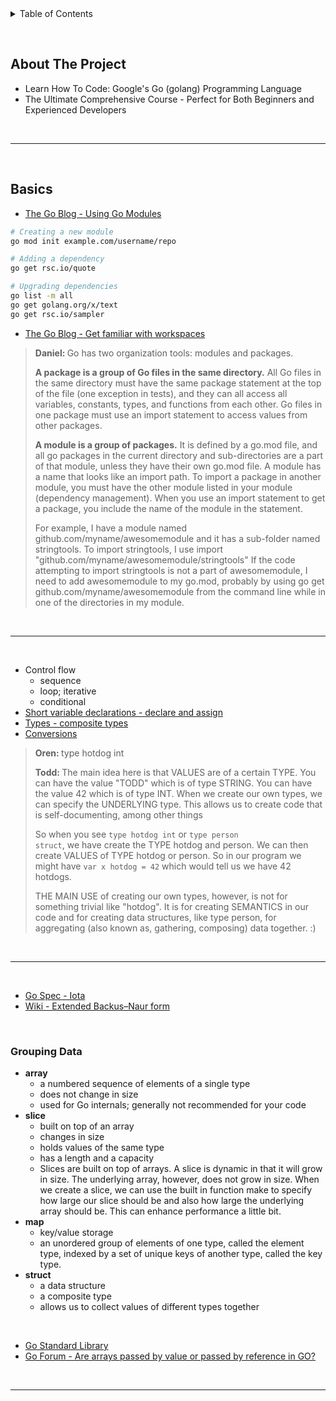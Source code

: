 <details>
  <summary>Table of Contents</summary>
  <ol>
    <li><a href="#about-the-project">About The Project</a></li>
    <li><a href="#basics">Basics</a>
      <ol>
        <li><a href="#grouping-data">Grouping Data</a></li>
      </ol>
    </li>
  </ol>
</details>

&nbsp;

## About The Project

- Learn How To Code: Google's Go (golang) Programming Language
- The Ultimate Comprehensive Course - Perfect for Both Beginners and Experienced Developers

&nbsp;

---

&nbsp;

## Basics

- [The Go Blog - Using Go Modules](https://go.dev/blog/using-go-modules)

```sh
# Creating a new module
go mod init example.com/username/repo

# Adding a dependency
go get rsc.io/quote

# Upgrading dependencies
go list -m all
go get golang.org/x/text
go get rsc.io/sampler
```

- [The Go Blog - Get familiar with workspaces](https://go.dev/blog/get-familiar-with-workspaces)

> <b>Daniel: </b>Go has two organization tools: modules and packages.
>
> <b>A package is a group of Go files in the same directory.</b> All Go files in the same directory must have the same package statement at the top of the file (one exception in tests), and they can all access all variables, constants, types, and functions from each other. Go files in one package must use an import statement to access values from other packages.
>
> <b>A module is a group of packages.</b> It is defined by a go.mod file, and all go packages in the current directory and sub-directories are a part of that module, unless they have their own go.mod file. A module has a name that looks like an import path. To import a package in another module, you must have the other module listed in your module (dependency management). When you use an import statement to get a package, you include the name of the module in the statement.
>
> For example, I have a module named github.com/myname/awesomemodule and it has a sub-folder named stringtools. To import stringtools, I use import "github.com/myname/awesomemodule/stringtools" If the code attempting to import stringtools is not a part of awesomemodule, I need to add awesomemodule to my go.mod, probably by using go get github.com/myname/awesomemodule from the command line while in one of the directories in my module.

&nbsp;

---

&nbsp;

- Control flow
  - sequence
  - loop; iterative
  - conditional
- [Short variable declarations - declare and assign](https://go.dev/ref/spec#Short_variable_declarations)
- [Types - composite types](https://go.dev/ref/spec#Type_declarations)
- [Conversions](https://go.dev/ref/spec#Conversions)

> <b>Oren: </b>type hotdog int
>
> <b>Todd: </b>The main idea here is that VALUES are of a certain TYPE. You can have the value "TODD" which is of type STRING. You can have the value 42 which is of type INT. When we create our own types, we can specify the UNDERLYING type. This allows us to create code that is self-documenting, among other things
>
> So when you see <code>type hotdog int</code> or <code>type person struct</code>, we have create the TYPE hotdog and person. We can then create VALUES of TYPE hotdog or person. So in our program we might have <code>var x hotdog = 42</code> which would tell us we have 42 hotdogs.
>
> THE MAIN USE of creating our own types, however, is not for something trivial like "hotdog". It is for creating SEMANTICS in our code and for creating data structures, like type person, for aggregating (also known as, gathering, composing) data together. :)

&nbsp;

---

&nbsp;

- [Go Spec - Iota](https://go.dev/ref/spec#Iota)
- [Wiki - Extended Backus–Naur form](https://en.wikipedia.org/wiki/Extended_Backus%E2%80%93Naur_form)

&nbsp;

### Grouping Data

- <b>array</b>
  - a numbered sequence of elements of a single type
  - does not change in size
  - used for Go internals; generally not recommended for your code
- <b>slice</b>
  - built on top of an array
  - changes in size
  - holds values of the same type
  - has a length and a capacity
  - Slices are built on top of arrays. A slice is dynamic in that it will grow in size. The underlying array, however, does not grow in size. When we create a slice, we can use the built in function make to specify how large our slice should be and also how large the underlying array should be. This can enhance performance a little bit.
- <b>map</b>
  - key/value storage
  - an unordered group of elements of one type, called the element type, indexed
    by a set of unique keys of another type, called the key type.
- <b>struct</b>
  - a data structure
  - a composite type
  - allows us to collect values of different types together

&nbsp;

- [Go Standard Library](https://pkg.go.dev/std)
- [Go Forum - Are arrays passed by value or passed by reference in GO?](https://forum.golangbridge.org/t/are-arrays-passed-by-value-or-passed-by-reference-in-go/19255)

&nbsp;

---

&nbsp;
